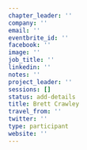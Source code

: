 ```yaml
---
chapter_leader: ''
company: ''
email: ''
eventbrite_id: ''
facebook: ''
image: ''
job_title: ''
linkedin: ''
notes: ''
project_leader: ''
sessions: []
status: add-details
title: Brett Crawley
travel_from: ''
twitter: ''
type: participant
website: ''
---
```


<!-- put more details about participant here -->